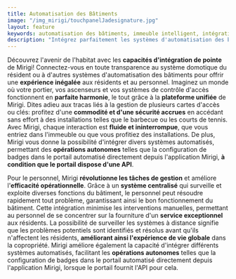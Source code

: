 ```yaml
---
title: Automatisation des Bâtiments
image: "/img_mirigi/touchpanelJadesignature.jpg"
layout: feature
keywords: automatisation des bâtiments, immeuble intelligent, intégration, contrôle d'accès, sécurité, efficacité
description: "Intégrez parfaitement les systèmes d'automatisation des bâtiments avec Mirigi pour une sécurité, un confort et une efficacité accrus."
---
```


Découvrez l'avenir de l'habitat avec les **capacités d'intégration de pointe** de Mirigi! Connectez-vous en toute transparence au système domotique du résident ou à d'autres systèmes d'automatisation des bâtiments pour offrir une **expérience inégalée** aux résidents et au personnel. Imaginez un monde où votre portier, vos ascenseurs et vos systèmes de contrôle d'accès fonctionnent en **parfaite harmonie**, le tout grâce à la **plateforme unifiée** de Mirigi. Dites adieu aux tracas liés à la gestion de plusieurs cartes d'accès ou clés: profitez d'une **commodité et d'une sécurité accrues** en accédant sans effort à des installations telles que le barbecue ou les courts de tennis. Avec Mirigi, chaque interaction est **fluide et ininterrompue**, que vous entriez dans l'immeuble ou que vous profitiez des installations. De plus, Mirigi vous donne la possibilité d'intégrer divers systèmes automatisés, permettant des **opérations autonomes** telles que la configuration de badges dans le portail automatisé directement depuis l'application Mirigi, **à condition que le portail dispose d'une API**.

Pour le personnel, Mirigi **révolutionne les tâches de gestion** et améliore l'**efficacité opérationnelle**. Grâce à un **système centralisé** qui surveille et exploite diverses fonctions du bâtiment, le personnel peut résoudre rapidement tout problème, garantissant ainsi le bon fonctionnement du bâtiment. Cette intégration minimise les interventions manuelles, permettant au personnel de se concentrer sur la fourniture d'un **service exceptionnel** aux résidents. La possibilité de surveiller les systèmes à distance signifie que les problèmes potentiels sont identifiés et résolus avant qu'ils n'affectent les résidents, **améliorant ainsi l'expérience de vie globale** dans la copropriété. Mirigi améliore également la capacité d'intégrer différents systèmes automatisés, facilitant les **opérations autonomes** telles que la configuration de badges dans le portail automatisé directement depuis l'application Mirigi, lorsque le portail fournit l'API pour cela.

